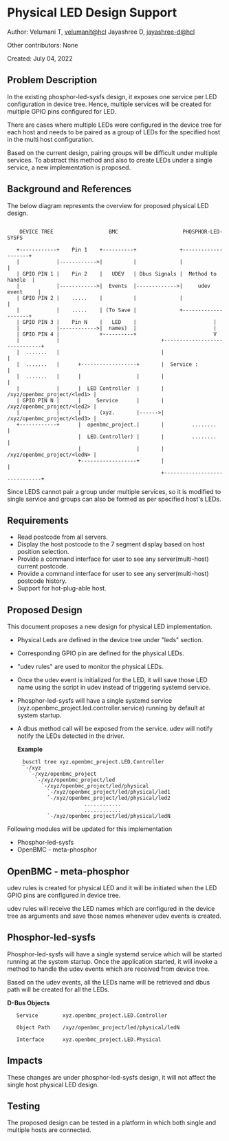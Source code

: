 # Physical LED Design Support

Author: 
  Velumani T,  [velumanit@hcl](mailto:velumanit@hcl.com)
  Jayashree D, [jayashree-d@hcl](mailto:jayashree-d@hcl.com)

Other contributors: None

Created: July 04, 2022

## Problem Description

In the existing phosphor-led-sysfs design, it exposes one service per LED
configuration in device tree. Hence, multiple services will be created for
multiple GPIO pins configured for LED.

There are cases where multiple LEDs were configured in the device tree for each
host and needs to be paired as a group of LEDs for the specified host in the
multi host configuration.

Based on the current design, pairing groups will be difficult under multiple
services. To abstract this method and also to create LEDs under a single
service, a new implementation is proposed.

## Background and References

The below diagram represents the overview for proposed physical LED design.

```

    DEVICE TREE                  BMC                     PHOSPHOR-LED-SYSFS

   +------------+    Pin 1    +----------+              +--------------------+
   |            |------------>|          |              |                    |
   | GPIO PIN 1 |    Pin 2    |   UDEV   | Dbus Signals |  Method to handle  |
   |            |------------>|  Events  |------------->|     udev event     |
   | GPIO PIN 2 |    .....    |          |              |                    |
   |            |    .....    | (To Save |              +--------------------+
   | GPIO PIN 3 |    Pin N    |   LED    |                         |
   |            |------------>|  names)  |                         |
   | GPIO PIN 4 |             +----------+                         V
   |            |                                 +------------------------------+
   |  .......   |                                 |                              |
   |  .......   |      +------------------+       |  Service :                   |
   |  .......   |      |                  |       |                              |
   |            |      |  LED Controller  |       |  /xyz/openbmc_project/<led1> |
   | GPIO PIN N |      |     Service      |       |  /xyz/openbmc_project/<led2> |
   |            |      |      (xyz.       |------>|  /xyz/openbmc_project/<led3> |
   +------------+      |  openbmc_project.|       |         ........             |
                       |  LED.Controller) |       |         ........             |
                       |                  |       |  /xyz/openbmc_project/<ledN> |
                       +------------------+       |                              |
                                                  +------------------------------+

```

Since LEDS cannot pair a group under multiple services, so it is modified to
single service and groups can also be formed as per specified host's LEDs.

## Requirements

 - Read postcode from all servers.
 - Display the host postcode to the 7 segment display based on host position
   selection.
 - Provide a command interface for user to see any server(multi-host) current
   postcode.
 - Provide a command interface for user to see any server(multi-host) postcode
   history.
 - Support for hot-plug-able host.

## Proposed Design

This document proposes a new design for physical LED implementation.

 - Physical Leds are defined in the device tree under "leds" section.

 - Corresponding GPIO pin are defined for the physical LEDs.

 - "udev rules" are used to monitor the physical LEDs.

 - Once the udev event is initialized for the LED, it will save those LED
   name using the script in udev instead of triggering systemd service.

 - Phosphor-led-sysfs will have a single systemd service
   (xyz.openbmc_project.led.controller.service) running by default at
   system startup.

 - A dbus method call will be exposed from the service. udev will notify
   notify the LEDs detected in the driver.

   **Example**

```
     busctl tree xyz.openbmc_project.LED.Controller
     `-/xyz
       `-/xyz/openbmc_project
         `-/xyz/openbmc_project/led
           `-/xyz/openbmc_project/led/physical
             `-/xyz/openbmc_project/led/physical/led1
             `-/xyz/openbmc_project/led/physical/led2
                         ............
                         ............
             `-/xyz/openbmc_project/led/physical/ledN
```

Following modules will be updated for this implementation

 - Phosphor-led-sysfs
 - OpenBMC - meta-phosphor

## OpenBMC - meta-phosphor

udev rules is created for physical LED and it will be initiated when the
LED GPIO pins are configured in device tree.

udev rules will receive the LED names which are configured in the device tree
as arguments and save those names whenever udev events is created.

## Phosphor-led-sysfs

Phosphor-led-sysfs will have a single systemd service which will be started
running at the system startup. Once the application started, it will invoke a
method to handle the udev events which are received from device tree.

Based on the udev events, all the LEDs name will be retrieved and dbus path
will be created for all the LEDs.

**D-Bus Objects**

```
   Service        xyz.openbmc_project.LED.Controller

   Object Path    /xyz/openbmc_project/led/physical/ledN

   Interface      xyz.openbmc_project.LED.Physical
```

## Impacts

These changes are under phosphor-led-sysfs design, it will not affect the
single host physical LED design.

## Testing
The proposed design can be tested in a platform in which both single and
multiple hosts are connected.
